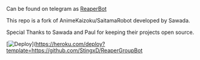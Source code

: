 Can be found on telegram as [ReaperBot](https://t.me/TheReapeer_Bot) 

This repo is a fork of AnimeKaizoku/SaitamaRobot developed by Sawada. 

Special Thanks to Sawada and Paul for keeping their projects open source. 


[![Deploy](https://www.herokucdn.com/deploy/button.svg)](https://heroku.com/deploy?template=https://github.com/StingxD/ReaperGroupBot

